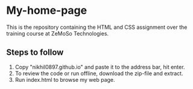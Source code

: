 # My-home-page
This is the repository containing the HTML and CSS assignment over the training course at ZeMoSo Technologies.

## Steps to follow 
1. Copy "nikhil0897.github.io" and paste it to the address bar, hit enter. 
1. To review the code or run offline, download the zip-file and extract.
2. Run index.html to browse my web page.
